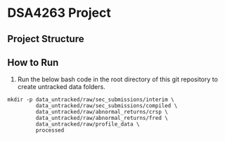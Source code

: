  # DSA4263 Project

 ## Project Structure

 ## How to Run
 1. Run the below bash code in the root directory of this git repository to create untracked data folders.
```{bash}
mkdir -p data_untracked/raw/sec_submissions/interim \
         data_untracked/raw/sec_submissions/compiled \
         data_untracked/raw/abnormal_returns/crsp \
         data_untracked/raw/abnormal_returns/fred \
         data_untracked/raw/profile_data \
         processed
 ```
